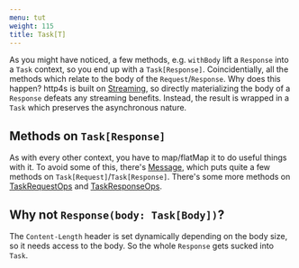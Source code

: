 ```yaml
---
menu: tut
weight: 115
title: Task[T]
---
```


As you might have noticed, a few methods, e.g. `withBody` lift a `Response` into a `Task` context, so you end up with a `Task[Response]`. Coincidentially, all the methods which relate to the body of the `Request`/`Response`. Why does this happen? http4s is built on [Streaming], so directly materializing the body of a `Response` defeats any streaming benefits. Instead, the result is wrapped in a `Task` which preserves the asynchronous nature.

## Methods on `Task[Response]`

As with every other context, you have to map/flatMap it to do useful things with it. To avoid some of this, there's [Message], which puts quite a few methods on `Task[Request]`/`Task[Response]`. There's some more methods on [TaskRequestOps] and [TaskResponseOps].

## Why not `Response(body: Task[Body])`?

The `Content-Length` header is set dynamically depending on the body size, so it needs access to the body. So the whole `Response` gets sucked into `Task`.

[Streaming]: ../streaming
[TaskRequestOps]: ../api/index.html#org.http4s.TaskRequestOps
[TaskResponseOps]: ../api/index.html#org.http4s.TaskResponseOps
[Message]: ../api/index.html#org.http4s.Message
